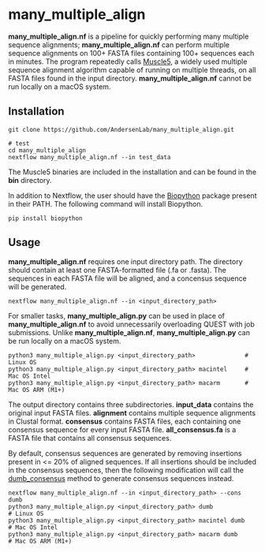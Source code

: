 # many_multiple_align
**many_multiple_align.nf** is a pipeline for quickly performing many multiple sequence alignments; **many_multiple_align.nf** can perform multiple sequence alignments on 100+ FASTA files containing 100+ sequences each in minutes. The program repeatedly calls [Muscle5](https://drive5.com/muscle5/), a widely used multiple sequence alignment algorithm capable of running on multiple threads, on all FASTA files found in the input directory. **many_multiple_align.nf** cannot be run locally on a macOS system.

## Installation

    git clone https://github.com/AndersenLab/many_multiple_align.git
    
    # test
    cd many_multiple_align
    nextflow many_multiple_align.nf --in test_data
    
The Muscle5 binaries are included in the installation and can be found in the **bin** directory.

In addition to Nextflow, the user should have the [Biopython](https://biopython.org/) package present in their PATH. The following command will install Biopython.
    
    pip install biopython
    
## Usage
**many_multiple_align.nf** requires one input directory path. The directory should contain at least one FASTA-formatted file (.fa or .fasta). The sequences in each FASTA file will be aligned, and a concensus sequence will be generated.

    nextflow many_multiple_align.nf --in <input_directory_path>
    
For smaller tasks, **many_multiple_align.py** can be used in place of **many_multiple_align.nf** to avoid unnecessarily overloading QUEST with job submissions. Unlike **many_multiple_align.nf**, **many_multiple_align.py** can be run locally on a macOS system.

    python3 many_multiple_align.py <input_directory_path>              # Linux OS
    python3 many_multiple_align.py <input_directory_path> macintel     # Mac OS Intel
    python3 many_multiple_align.py <input_directory_path> macarm       # Mac OS ARM (M1+)
    
The output directory contains three subdirectories. **input_data** contains the original input FASTA files. **alignment** contains multiple sequence alignments in Clustal format. **consensus** contains FASTA files, each containing one consensus sequence for every input FASTA file. **all_consensus.fa** is a FASTA file that contains all consensus sequences.

By default, consensus sequences are generated by removing insertions present in <= 20% of aligned sequences. If all insertions should be included in the consensus sequences, then the following modification will call the [dumb_consensus](https://biopython.org/docs/1.75/api/Bio.Align.AlignInfo.html) method to generate consensus sequences instead.

    nextflow many_multiple_align.nf --in <input_directory_path> --cons dumb
    python3 many_multiple_align.py <input_directory_path> dumb                  # Linux OS
    python3 many_multiple_align.py <input_directory_path> macintel dumb         # Mac OS Intel
    python3 many_multiple_align.py <input_directory_path> macarm dumb           # Mac OS ARM (M1+)
